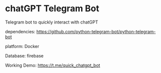 # chatGPT Telegram Bot

Telegram bot to quickly interact with chatGPT

dependencies:
https://github.com/python-telegram-bot/python-telegram-bot

platform:
Docker

Database:
firebase

Working Demo:
https://t.me/quick_chatgpt_bot
